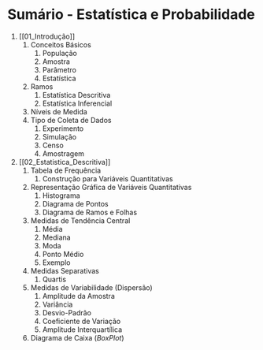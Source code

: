 # Sumário - Estatística e Probabilidade

1. [[01_Introdução]]
	1. Conceitos Básicos
		1. População
		2. Amostra
		3. Parâmetro
		4. Estatística
	2. Ramos
		1. Estatística Descritiva
		2. Estatística Inferencial
	3. Níveis de Medida
	4. Tipo de Coleta de Dados
		1. Experimento
		2. Simulação
		3. Censo
		4. Amostragem
2. [[02_Estatistica_Descritiva]]
	1. Tabela de Frequência
		1. Construção para Variáveis Quantitativas
	2. Representação Gráfica de Variáveis Quantitativas
		1. Histograma
		2. Diagrama de Pontos
		3. Diagrama de Ramos e Folhas
	3. Medidas de Tendência Central
		1. Média
		2. Mediana
		3. Moda
		4. Ponto Médio
		5. Exemplo
	4. Medidas Separativas
		1. Quartis
	5. Medidas de Variabilidade (Dispersão)
		1. Amplitude da Amostra
		2. Variância
		3. Desvio-Padrão
		4. Coeficiente de Variação
		5. Amplitude Interquartílica
	6. Diagrama de Caixa (*BoxPlot*)

